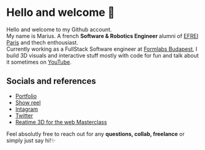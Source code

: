 # Hello and welcome 👋
Hello and welcome to my Github account. <br>
My name is Marius. A french <strong>Software & Robotics Engineer </strong> alumni of [EFREI Paris](https://www.efrei.fr/) and thech enthousiast.<br>
Currently working as a FullStack Software engineer at [Formlabs Budapest](https://formlabs.com/), I build 3D visuals and interactive stuff mostly with code for fun and talk about it sometimes on [YouTube](https://www.youtube.com/@marius.ballot).

## Socials and references
* [Portfolio](https://mariusballot.com/)
* [Show reel](https://vimeo.com/399810528)
* [Intagram](https://www.instagram.com/marius.exp/)
* [Twitter](https://twitter.com/MariusBallot)
* [Reatime 3D for the web Masterclass](https://www.awwwards.com/academy/course/the-fun-process-of-creating-lively-interactive-3d-scenes-for-the-web)


Feel absolutly free to reach out for any <strong>questions, collab, freelance</strong> or simply just say hi!✨
